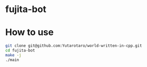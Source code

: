 # fujita-bot

# How to use

```bash
git clone git@github.com:Yutarotaro/world-written-in-cpp.git
cd fujita-bot
make -j
./main
```
